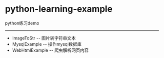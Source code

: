 # python-learning-example
python练习demo

-------------------------------------------------

* ImageToStr -- 图片转字符串文本
* MysqlExample -- 操作mysql数据库
* WebHtmlExample -- 爬虫解析网页内容